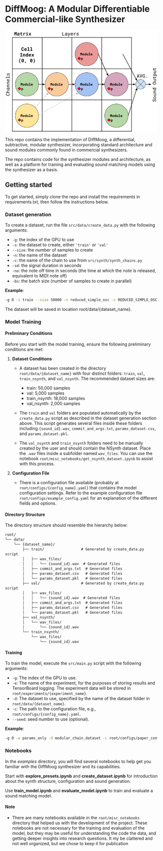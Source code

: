 # DiffMoog: A Modular Differentiable Commercial-like Synthesizer

![Alt Text](diffMoog_scheme.png)

This repo contains the implementation of DiffMoog, a differential, subtractive, modular synthesizer, incorporating standard architecture and sound modules commonly found in commercial synthesizers.

The repo contains code for the synthesizer modules and architecture, as well as a platform for training and evaluating sound matching models using the synthesizer as a basis.

## Getting started
To get started, simply clone the repo and install the requirements in requirements.txt, then follow the instructions below.

### Dataset generation

To create a dataset, run the file `src/data/create_data.py` with the following arguments:

- `-g`: the index of the GPU to use
- `-s`: the dataset to create, either `'train'` or `'val'`
- `--size`: the number of samples to create
- `-n`: the name of the dataset
- `-c`: the name of the chain to use from `src/synth/synth_chains.py`
- `-sd`: the signal duration in seconds
- `-no`: the note off time in seconds (the time at which the note is released, equivalent to MIDI note off)
- `-bs`: the batch size (number of samples to create in parallel)

**Example**:

```sh
-g 0 -s train --size 50000 -n reduced_simple_osc -c REDUCED_SIMPLE_OSC -sd 4.0 -no 3.0 -bs 1
```

The dataset will be saved in location root/data/{dataset_name}.

### Model Training

#### Preliminary Conditions

Before you start with the model training, ensure the following preliminary conditions are met:

1. **Dataset Conditions**
   - A dataset has been created in the directory `root/data/{dataset_name}` with four distinct folders: `train`, `val`, `train_nsynth`, and `val_nsynth`. The recommended dataset sizes are:
     - train: 50,000 samples
     - val: 5,000 samples
     - train_nsynth: 18,000 samples
     - val_nsynth: 2,000 samples

   - The `train` and `val` folders are populated automatically by the `create_data.py` script as described in the dataset generation section above. This script generates several files inside these folders including `{sound_id}.wav`, `commit_and_args.txt`, `params_dataset.csv`, and `params_dataset.pkl`.

   - The `val_nsynth` and `train_nsynth` folders need to be manually created by the user and should contain the NSynth dataset. Place the `.wav` files inside a subfolder named `wav_files`. You can use the notebook `root/misc_notebooks/get_nsynth_dataset.ipynb` to assist with this process.

2. **Configuration File**
   - There is a configuration file available (probably at `root/configs/{config_name}.yaml`) that contains the model configuration settings. Refer to the example configuration file `root/configs/example_config.yaml` for an explanation of the different fields and options.

#### Directory Structure

The directory structure should resemble the hierarchy below:



```plaintext
root/
└── data/
    └── {dataset_name}/
        ├── train/                 # Generated by create_data.py script
        │   ├── wav_files/         
        │   │   └── {sound_id}.wav  # Generated files
        │   ├── commit_and_args.txt  # Generated files
        │   ├── params_dataset.csv   # Generated files
        │   └── params_dataset.pkl   # Generated files
        ├── val/                   # Generated by create_data.py script
        │   ├── wav_files/         
        │   │   └── {sound_id}.wav  # Generated files
        │   ├── commit_and_args.txt  # Generated files
        │   ├── params_dataset.csv   # Generated files
        │   └── params_dataset.pkl   # Generated files
        ├── val_nsynth/
        │   └── wav_files/
        │       └── {sound_id}.wav
        └── train_nsynth/
            └── wav_files/
                └── {sound_id}.wav
```


#### Training

To train the model, execute the `src/main.py` script with the following arguments:

- `-g`: The index of the GPU to use.
- `-e`: The name of the experiment, for the purposes of storing results and TensorBoard logging. The experiment data will be stored in `root/experiments/{experiment_name}`.
- `-d`: The dataset to use, specified by the name of the dataset folder in `root/data/{dataset_name}`.
- `-c`: The path to the configuration file, e.g., `root/configs/{config_name}.yaml`.
- `--seed`: seed number to use (optional).

**Example**:

```sh
-g 0 -e params_only -d modular_chain_dataset -c root/configs/paper_configs_reduced/params_only_config.yaml
```

### Notebooks

In the *examples* directory, you will find several notebooks to help get you familiar with the DiffMoog synthesizer and its capabilities.

Start with **explore_presets.ipynb** and **create_dataset.ipynb** for introduction about the synth structure, configuration and sound generation.

Use **train_model.ipynb** and **evaluate_model.ipynb** to train and evaluate a sound matching model.

#### Note
- There are many notebooks available in the `root/misc_notebooks` directory that helped us with the development of the project. These notebooks are not necessary for the training and evaluation of the model, but they may be useful for understanding the code the data, and getting deeper insights into research questions. It my be clattered and not well organized, but we chose to keep it for publication



